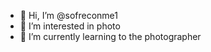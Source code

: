 - 👋 Hi, I’m @sofreconme1
- 👀 I’m interested in  photo
- 🌱 I’m currently learning to the photographer
